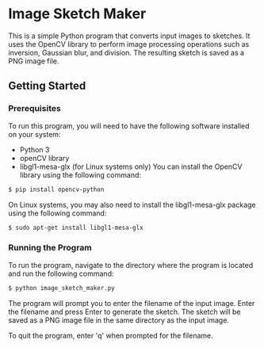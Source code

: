 # Image Sketch Maker
This is a simple Python program that converts input images to sketches. It uses the OpenCV library to perform image processing operations such as inversion, Gaussian blur, and division. The resulting sketch is saved as a PNG image file.

## Getting Started
### Prerequisites
To run this program, you will need to have the following software installed on your system:

- Python 3
- openCV library
- libgl1-mesa-glx (for Linux systems only)
You can install the OpenCV library using the following command:

```bash
$ pip install opencv-python
```
On Linux systems, you may also need to install the libgl1-mesa-glx package using the following command:
```bash
$ sudo apt-get install libgl1-mesa-glx
```
### Running the Program
To run the program, navigate to the directory where the program is located and run the following command:
```bash
$ python image_sketch_maker.py
```
The program will prompt you to enter the filename of the input image. Enter the filename and press Enter to generate the sketch. The sketch will be saved as a PNG image file in the same directory as the input image.

To quit the program, enter 'q' when prompted for the filename.
